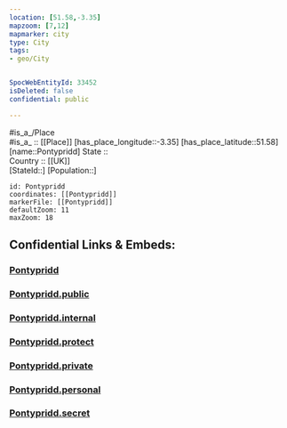 ```yaml
---
location: [51.58,-3.35] 
mapzoom: [7,12] 
mapmarker: city 
type: City
tags:
- geo/City


SpocWebEntityId: 33452
isDeleted: false
confidential: public

---
```

#is_a_/Place  
#is_a_ :: [[Place]] 
[has_place_longitude::-3.35] 
[has_place_latitude::51.58] 
[name::Pontypridd] 
State ::  
Country :: [[UK]]  
[StateId::] 
[Population::] 



```leaflet
id: Pontypridd
coordinates: [[Pontypridd]] 
markerFile: [[Pontypridd]] 
defaultZoom: 11 
maxZoom: 18
```


## Confidential Links & Embeds: 

### [Pontypridd](/_Standards/Earth/Continent/Europe/Europe~North/UK/Wales/counties~Wales/Rhondda,Cynon,Taff/cities~Rhondda,_Cynon,_Taff/Pontypridd.md) 

### [Pontypridd.public](/_public/Earth/Continent/Europe/Europe~North/UK/Wales/counties~Wales/Rhondda,Cynon,Taff/cities~Rhondda,_Cynon,_Taff/Pontypridd.public.md) 

### [Pontypridd.internal](/_internal/Earth/Continent/Europe/Europe~North/UK/Wales/counties~Wales/Rhondda,Cynon,Taff/cities~Rhondda,_Cynon,_Taff/Pontypridd.internal.md) 

### [Pontypridd.protect](/_protect/Earth/Continent/Europe/Europe~North/UK/Wales/counties~Wales/Rhondda,Cynon,Taff/cities~Rhondda,_Cynon,_Taff/Pontypridd.protect.md) 

### [Pontypridd.private](/_private/Earth/Continent/Europe/Europe~North/UK/Wales/counties~Wales/Rhondda,Cynon,Taff/cities~Rhondda,_Cynon,_Taff/Pontypridd.private.md) 

### [Pontypridd.personal](/_personal/Earth/Continent/Europe/Europe~North/UK/Wales/counties~Wales/Rhondda,Cynon,Taff/cities~Rhondda,_Cynon,_Taff/Pontypridd.personal.md) 

### [Pontypridd.secret](/_secret/Earth/Continent/Europe/Europe~North/UK/Wales/counties~Wales/Rhondda,Cynon,Taff/cities~Rhondda,_Cynon,_Taff/Pontypridd.secret.md)

